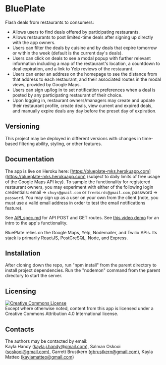 # BluePlate

Flash deals from restaurants to consumers:

* Allows users to find deals offered by participating restaurants.
* Allows restaurants to post limited-time deals after signing up directly with the app owners.
* Users can filter the deals by cuisine and by deals that expire tomorrow or within the week (default is the current day's deals).
* Users can click on deals to see a modal popup with further relevant information including a map of the restaurant's location, a countdown to deal expiration, and a link to Yelp reviews of the restaurant.
* Users can enter an address on the homepage to see the distance from that address to each restaurant, and their associated routes in the modal views, provided by Google Maps.
* Users can sign up/log in to set notification preferences when a deal is posted by any participating restaurant of their choice.
* Upon logging in, restaurant owners/managers may create and update their restaurant profile, create deals, view current and expired deals, and manually expire deals any day before the preset day of expiration.

## Versioning

This project may be deployed in different versions with changes in time-based filtering ability, styling, or other features.

## Documentation

The app is live on Heroku here: [https://blueplate-mks.herokuapp.com](https://blueplate-mks.herokuapp.com) (subject to daily limits of free usage of the Google Maps API key). To sample the functionality for registered restaurant owners, you may experiment with either of the following login credentials: email => `chuys@gmail.com` or `freebirds@gmail.com`, password => `password`. You may sign up as a user on your own from the client (note, you must use a valid email address in order to test the email notifications feature).

See [API_spec.md](https://github.com/GitCats/BluePlate/blob/master/API_spec.md) for API POST and GET routes. See [this video demo](https://www.youtube.com/watch?v=EN23hRR2vFU) for an intro to the app's functionality.

BluePlate relies on the Google Maps, Yelp, Nodemailer, and Twilio APIs. Its stack is primarily ReactJS, PostGreSQL, Node, and Express.

## Installation

After cloning down the repo, run "npm install" from the parent directory to install project dependencies. Run the "nodemon" command from the parent directory to start the server.

## Licensing

<a rel="license" href="http://creativecommons.org/licenses/by-nc-sa/4.0/"><img alt="Creative Commons License" style="border-width:0" src="https://i.creativecommons.org/l/by-nc-sa/4.0/88x31.png" /></a></br>Except where otherwise noted, content from this app is licensed under a Creative Commons Attribution 4.0 International license.

## Contacts

The authors may be contacted by email:</br>
Kayla Handy ([kayla.j.handy@gmail.com](mailto:kayla.j.handy@gmail.com)), Salman Oskooi ([soskooi@gmail.com](mailto:soskooi@gmail.com)), Garrett Brustkern ([gbrustkern@gmail.com](mailto:gbrustkern@gmail.com)), Kayla Matteo ([kaylamatteo@gmail.com](mailto:kaylamatteo@gmail.com))

